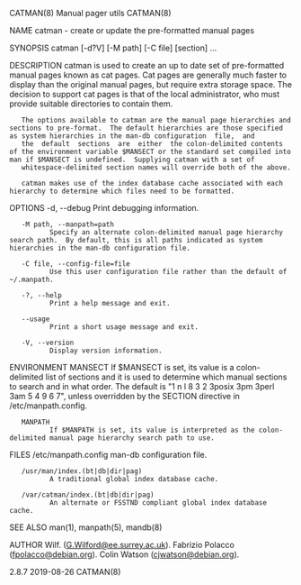 CATMAN(8)                                                                                     Manual pager utils                                                                                    CATMAN(8)

NAME
       catman - create or update the pre-formatted manual pages

SYNOPSIS
       catman [-d?V] [-M path] [-C file] [section] ...

DESCRIPTION
       catman is used to create an up to date set of pre-formatted manual pages known as cat pages.  Cat pages are generally much faster to display than the original manual pages, but require extra storage
       space.  The decision to support cat pages is that of the local administrator, who must provide suitable directories to contain them.

       The options available to catman are the manual page hierarchies and sections to pre-format.  The default hierarchies are those specified as system hierarchies in the man-db configuration  file,  and
       the  default  sections  are  either  the colon-delimited contents of the environment variable $MANSECT or the standard set compiled into man if $MANSECT is undefined.  Supplying catman with a set of
       whitespace-delimited section names will override both of the above.

       catman makes use of the index database cache associated with each hierarchy to determine which files need to be formatted.

OPTIONS
       -d, --debug
              Print debugging information.

       -M path, --manpath=path
              Specify an alternate colon-delimited manual page hierarchy search path.  By default, this is all paths indicated as system hierarchies in the man-db configuration file.

       -C file, --config-file=file
              Use this user configuration file rather than the default of ~/.manpath.

       -?, --help
              Print a help message and exit.

       --usage
              Print a short usage message and exit.

       -V, --version
              Display version information.

ENVIRONMENT
       MANSECT
              If $MANSECT is set, its value is a colon-delimited list of sections and it is used to determine which manual sections to search and in what order.  The default is "1 n l  8  3  2  3posix  3pm
              3perl 3am 5 4 9 6 7", unless overridden by the SECTION directive in /etc/manpath.config.

       MANPATH
              If $MANPATH is set, its value is interpreted as the colon-delimited manual page hierarchy search path to use.

FILES
       /etc/manpath.config
              man-db configuration file.

       /usr/man/index.(bt|db|dir|pag)
              A traditional global index database cache.

       /var/catman/index.(bt|db|dir|pag)
              An alternate or FSSTND compliant global index database cache.

SEE ALSO
       man(1), manpath(5), mandb(8)

AUTHOR
       Wilf. (G.Wilford@ee.surrey.ac.uk).
       Fabrizio Polacco (fpolacco@debian.org).
       Colin Watson (cjwatson@debian.org).

2.8.7                                                                                             2019-08-26                                                                                        CATMAN(8)
